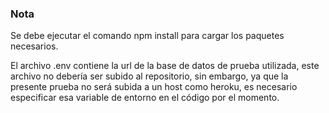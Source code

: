 ### Nota

Se debe ejecutar el comando npm install para cargar los paquetes necesarios. 

El archivo .env contiene la url de la base de datos de prueba utilizada, este archivo no debería ser subido al repositorio, sin embargo, ya que la presente prueba no será subida a un host como heroku, es necesario especificar esa variable de entorno en el código por el momento.